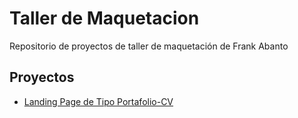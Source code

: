 # Taller de Maquetacion

Repositorio de proyectos de taller de maquetación de Frank Abanto

## Proyectos

- [Landing Page de Tipo Portafolio-CV](https://frankusqabant.github.io/pagina-maquetacion/portafolio-cv)
